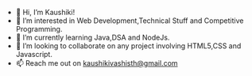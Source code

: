 - 👋 Hi, I’m Kaushiki!
- 👀 I’m interested in Web Development,Technical Stuff and Competitive Programming.
- 🌱 I’m currently learning Java,DSA and NodeJs.
- 💞️ I’m looking to collaborate on any project involving HTML5,CSS and Javascript.
- 📫 Reach me out on kaushikivashisth@gmail.com


